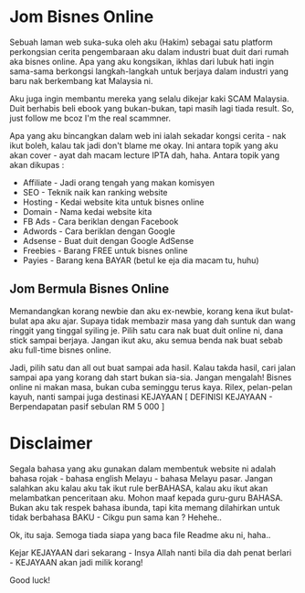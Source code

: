 Jom Bisnes Online
===

Sebuah laman web suka-suka oleh aku (Hakim) sebagai satu platform perkongsian cerita pengembaraan aku dalam industri buat duit dari rumah aka bisnes online. Apa yang aku kongsikan, ikhlas dari lubuk hati ingin sama-sama berkongsi langkah-langkah untuk berjaya dalam industri yang baru nak berkembang kat Malaysia ni.

Aku juga ingin membantu mereka yang selalu dikejar kaki SCAM Malaysia. Duit berhabis beli ebook yang bukan-bukan, tapi masih lagi tiada result. So, just follow me bcoz I'm the real scammner.

Apa yang aku bincangkan dalam web ini ialah sekadar kongsi cerita - nak ikut boleh, kalau tak jadi don't blame me okay. Ini antara topik yang aku akan cover - ayat dah macam lecture IPTA dah, haha. Antara topik yang akan dikupas :

* Affiliate - Jadi orang tengah yang makan komisyen
* SEO - Teknik naik kan ranking website
* Hosting - Kedai website kita untuk bisnes online
* Domain - Nama kedai website kita
* FB Ads - Cara beriklan dengan Facebook
* Adwords - Cara beriklan dengan Google
* Adsense - Buat duit dengan Google AdSense
* Freebies - Barang FREE untuk bisnes online
* Payies - Barang kena BAYAR (betul ke eja dia macam tu, huhu)

Jom Bermula Bisnes Online
---------------

Memandangkan korang newbie dan aku ex-newbie, korang kena ikut bulat-bulat apa aku ajar. Supaya tidak membazir masa yang dah suntuk dan wang ringgit yang tinggal syiling je. Pilih satu cara nak buat duit online ni, dana stick sampai berjaya. Jangan ikut aku, aku semua benda nak buat sebab aku full-time bisnes online. 

Jadi, pilih satu dan all out buat sampai ada hasil. Kalau takda hasil, cari jalan sampai apa yang korang dah start bukan sia-sia. Jangan mengalah! Bisnes online ni makan masa, bukan cuba seminggu terus kaya. Rilex, pelan-pelan kayuh, nanti sampai juga destinasi KEJAYAAN [ DEFINISI KEJAYAAN - Berpendapatan pasif sebulan RM 5 000 ]

Disclaimer
===

Segala bahasa yang aku gunakan dalam membentuk website ni adalah bahasa rojak - bahasa english Melayu - bahasa Melayu pasar. Jangan salahkan aku kalau aku tak ikut rule berBAHASA, kalau aku ikut akan melambatkan penceritaan aku. Mohon maaf kepada guru-guru BAHASA. Bukan aku tak respek bahasa ibunda, tapi kita memang dilahirkan untuk tidak berbahasa BAKU - Cikgu pun sama kan ? Hehehe..

Ok, itu saja. Semoga tiada siapa yang baca file Readme aku ni, haha..

Kejar KEJAYAAN dari sekarang - Insya Allah nanti bila dia dah penat berlari - KEJAYAAN akan jadi milik korang!

Good luck!


